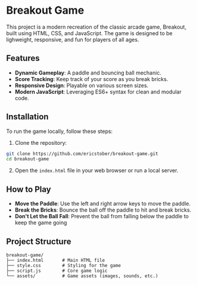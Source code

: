 # Breakout Game

This project is a modern recreation of the classic arcade game, Breakout, built using HTML, CSS, and JavaScript. The game is designed to be lighweight, responsive, and fun for players of all ages.

## Features

- **Dynamic Gameplay**: A paddle and bouncing ball mechanic.
- **Score Tracking**: Keep track of your score as you break bricks.
- **Responsive Design**: Playable on various screen sizes.
- **Modern JavaScript**: Leveraging ES6+ syntax for clean and modular code.

## Installation

To run the game locally, follow these steps:

1. Clone the repository:

```bash
git clone https://github.com/ericstober/breakout-game.git
cd breakout-game
```

2. Open the `index.html` file in your web browser or run a local server.

## How to Play

- **Move the Paddle**: Use the left and right arrow keys to move the paddle.
- **Break the Bricks**: Bounce the ball off the paddle to hit and break bricks.
- **Don't Let the Ball Fall**: Prevent the ball from falling below the paddle to keep the game going

## Project Structure

```
breakout-game/
├── index.html       # Main HTML file
├── style.css        # Styling for the game
├── script.js        # Core game logic
└── assets/          # Game assets (images, sounds, etc.)
```
